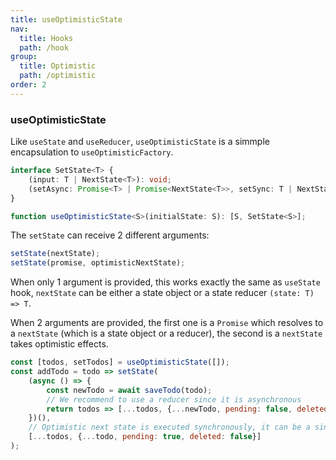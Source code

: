 ```yaml
---
title: useOptimisticState
nav:
  title: Hooks
  path: /hook
group:
  title: Optimistic
  path: /optimistic
order: 2
---
```


### useOptimisticState

Like `useState` and `useReducer`, `useOptimisticState` is a simmple encapsulation to `useOptimisticFactory`.

```typescript
interface SetState<T> {
    (input: T | NextState<T>): void;
    (setAsync: Promise<T> | Promise<NextState<T>>, setSync: T | NextState<T>): void;
}

function useOptimisticState<S>(initialState: S): [S, SetState<S>];
```

The `setState` can receive 2 different arguments:

```js
setState(nextState);
setState(promise, optimisticNextState);
```

When only 1 argument is provided, this works exactly the same as `useState` hook, `nextState` can be either a state object or a state reducer `(state: T) => T`.

When 2 arguments are provided, the first one is a `Promise` which resolves to a `nextState` (which is a state object or a reducer), the second is a `nextState` takes optimistic effects.

```js
const [todos, setTodos] = useOptimisticState([]);
const addTodo = todo => setState(
    (async () => {
        const newTodo = await saveTodo(todo);
        // We recommend to use a reducer since it is asynchronous
        return todos => [...todos, {...newTodo, pending: false, deleted: false}];
    })(),
    // Optimistic next state is executed synchronously, it can be a single state object
    [...todos, {...todo, pending: true, deleted: false}]
);
```